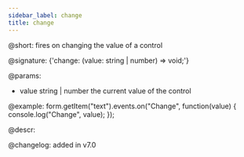 ```yaml
---
sidebar_label: change
title: change
---          
```


@short: fires on changing the value of a control

@signature: {'change: (value: string | number) => void;'}
 
@params:
- value     string | number     the current value of the control

@example:
form.getItem("text").events.on("Change", function(value) {
    console.log("Change", value);
});

@descr:

@changelog: added in v7.0
